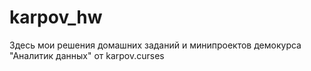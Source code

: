 # karpov_hw
Здесь мои решения домашних заданий и минипроектов демокурса "Аналитик данных" от karpov.curses

